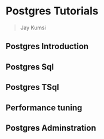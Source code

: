 # Postgres Tutorials
> Jay Kumsi


## Postgres Introduction

## Postgres Sql

## Postgres TSql

## Performance tuning

## Postgres Adminstration